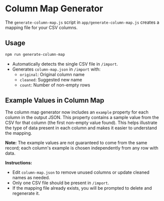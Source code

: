 # Column Map Generator

The `generate-column-map.js` script in `app/generate-column-map.js` creates a mapping file for your CSV columns.

## Usage
```sh
npm run generate-column-map
```

- Automatically detects the single CSV file in `/import`.
- Generates `column-map.json` in `/import` with:
  - `original`: Original column name
  - `cleaned`: Suggested new name
  - `count`: Number of non-empty rows

## Example Values in Column Map

The column map generator now includes an `example` property for each column in the output JSON. This property contains a sample value from the CSV for that column (the first non-empty value found). This helps illustrate the type of data present in each column and makes it easier to understand the mapping.

**Note:** The example values are not guaranteed to come from the same record; each column's example is chosen independently from any row with data.

**Instructions:**
- Edit `column-map.json` to remove unused columns or update cleaned names as needed.
- Only one CSV file should be present in `/import`.
- If the mapping file already exists, you will be prompted to delete and regenerate it.
